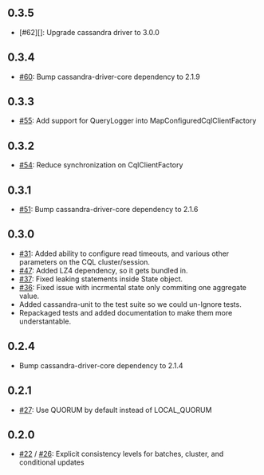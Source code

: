 ## 0.3.5

* [#62][]: Upgrade cassandra driver to 3.0.0

## 0.3.4

* [#60][]: Bump cassandra-driver-core dependency to 2.1.9

[#60]: https://github.com/hmsonline/storm-cassandra-cql/issues/60

## 0.3.3

* [#55][]: Add support for QueryLogger into MapConfiguredCqlClientFactory

[#55]: https://github.com/hmsonline/storm-cassandra-cql/issues/55

## 0.3.2

* [#54][]: Reduce synchronization on CqlClientFactory

[#54]: https://github.com/hmsonline/storm-cassandra-cql/issues/54

## 0.3.1

* [#51][]: Bump cassandra-driver-core dependency to 2.1.6

[#51]: https://github.com/hmsonline/storm-cassandra-cql/issues/51

## 0.3.0

* [#31][]: Added ability to configure read timeouts, and various other parameters on the CQL cluster/session.
* [#47][]: Added LZ4 dependency, so it gets bundled in.
* [#37][]: Fixed leaking statements inside State object.
* [#36][]: Fixed issue with incrmental state only commiting one aggregate value.
* Added cassandra-unit to the test suite so we could un-Ignore tests.
* Repackaged tests and added documentation to make them more understantable.

[#31]: https://github.com/hmsonline/storm-cassandra-cql/issues/31
[#36]: https://github.com/hmsonline/storm-cassandra-cql/issues/36
[#37]: https://github.com/hmsonline/storm-cassandra-cql/issues/37
[#47]: https://github.com/hmsonline/storm-cassandra-cql/issues/47

## 0.2.4

* Bump cassandra-driver-core dependency to 2.1.4

## 0.2.1

* [#27][]: Use QUORUM by default instead of LOCAL_QUORUM

## 0.2.0

* [#22][] / [#26][]: Explicit consistency levels for batches, cluster, and conditional updates

[#22]: https://github.com/hmsonline/storm-cassandra-cql/issues/22
[#26]: https://github.com/hmsonline/storm-cassandra-cql/issues/26
[#27]: https://github.com/hmsonline/storm-cassandra-cql/issues/27

